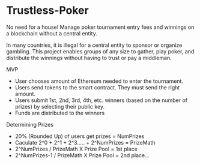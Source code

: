 # Trustless-Poker
No need for a house!  Manage poker tournament entry fees and winnings on a blockchain without a central entity.

In many countries, it is illegal for a central entity to sponsor or organize gambling.  This project enables groups of any size to gather, play poker, and distribute the winnings without having to trust or pay a middleman.  

MVP
- User chooses amount of Ethereum needed to enter the tournament.
- Users send tokens to the smart contract.  They must send the right amount.
- Users submit 1st, 2nd, 3rd, 4th, etc. winners (based on the number of prizes) by selecting their public key.
- Funds are distributed to the winners

Determining Prizes
- 20% (Rounded Up) of users get prizes  = NumPrizes
- Caculate 2^0 + 2^1 + 2^3..... + 2^NumPrizes = PrizeMath
- 2^NumPrizes  /  PrizeMath X Prize Pool = 1st place
- 2^NumPrizes-1  /  PrizeMath X Prize Pool = 2nd place...
